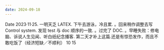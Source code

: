 ```yaml
---
date: 2024-09-18
---
```


Date
2023·11·25.
一明天乏 LATEX.
下午去游泳，冷且累.
。回来稍作调整去写 Control system.
发现 test 与 doc 顺序的一致.
。过完了 DOC.
。早睡失败：修电脑、诉说人生见闻、听白纸纪念播客.
第二天才补上这篇.还是有惊恐发作，而且不敢吃饭了（经济短缺／不顺利） 10 15
